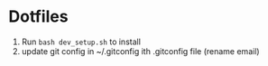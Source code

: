 # Dotfiles

1. Run `bash dev_setup.sh` to install
2. update git config in ~/.gitconfig ith .gitconfig file (rename email)
